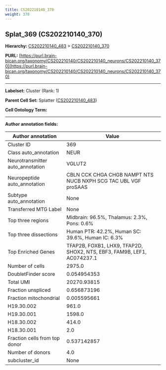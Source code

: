 ```yaml
---
title: CS202210140_370
weight: 370
---
```

## Splat_369 (CS202210140_370)
<b>Hierarchy: </b>
[CS202210140_483](../CS202210140_483) >
[CS202210140_370](../CS202210140_370)

**PURL:** [https://purl.brain-bican.org/taxonomy/CS202210140/CS202210140_neurons/CS202210140_370](https://purl.brain-bican.org/taxonomy/CS202210140/CS202210140_neurons/CS202210140_370)

---


**Labelset:** Cluster (Rank: 1)

**Parent Cell Set:** Splatter ([CS202210140_483](../CS202210140_483))



**Cell Ontology Term:** 

[MARKER GENES.]: #


---

[TRANSFERRED ANNOTATIONS.]: #


[AUTHOR ANNOTATION FIELDS.]: #


**Author annotation fields:**

| Author annotation | Value |
|-------------------|-------|
|Cluster ID|369|
|Class auto_annotation|NEUR|
|Neurotransmitter auto_annotation|VGLUT2|
|Neuropeptide auto_annotation|CBLN CCK CHGA CHGB NAMPT NTS NUCB NXPH SCG TAC UBL VGF proSAAS|
|Subtype auto_annotation|None|
|Transferred MTG Label|None|
|Top three regions|Midbrain: 96.5%, Thalamus: 2.3%, Pons: 0.6%|
|Top three dissections|Human PTR: 42.2%, Human SC: 39.6%, Human IC: 6.3%|
|Top Enriched Genes|TFAP2B, FOXB1, LHX9, TFAP2D, SHOX2, NTS, EBF3, FAM9B, LEF1, AC074237.1|
|Number of cells|2975.0|
|DoubletFinder score|0.054954353|
|Total UMI|20270.93815|
|Fraction unspliced|0.656873196|
|Fraction mitochondrial|0.005595661|
|H19.30.002|961.0|
|H19.30.001|1598.0|
|H18.30.002|414.0|
|H18.30.001|2.0|
|Fraction cells from top donor|0.537142857|
|Number of donors|4.0|
|subcluster_id|None|
